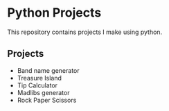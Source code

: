 # Python Projects

This repository contains projects I make using python.

## Projects

- Band name generator
- Treasure Island
- Tip Calculator
- Madlibs generator
- Rock Paper Scissors
